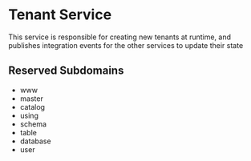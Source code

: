 # Tenant Service

This service is responsible for creating new tenants at runtime, and publishes integration events for
the other services to update their state

## Reserved Subdomains

- www
- master
- catalog
- using
- schema
- table
- database
- user
